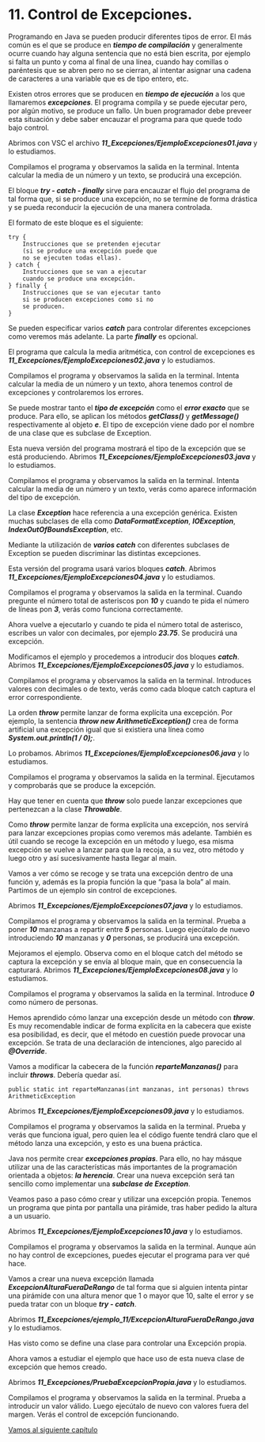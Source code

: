 # 11. Control de Excepciones.

Programando en Java se pueden producir diferentes tipos de error. El más común es el que se produce en ***tiempo de compilación*** y generalmente ocurre cuando hay alguna sentencia que no está bien escrita, por ejemplo si falta un punto y coma al final de una
línea, cuando hay comillas o paréntesis que se abren pero no se cierran, al intentar asignar una cadena de caracteres a una variable que es de tipo entero, etc.

Existen otros errores que se producen en ***tiempo de ejecución*** a los que llamaremos ***excepciones***. El programa compila y se puede ejecutar pero, por algún motivo, se produce un fallo. Un buen programador debe preveer esta situación y debe saber encauzar el programa para que quede todo bajo control.

Abrimos con VSC el archivo ***11_Excepciones/EjemploExcepciones01.java*** y lo estudiamos.

Compilamos el programa y observamos la salida en la terminal. Intenta calcular la media de un número y un texto, se producirá una excepción.

El bloque ***try - catch - finally*** sirve para encauzar el flujo del programa de tal forma que, si se produce una excepción, no se termine de forma drástica y se pueda reconducir la ejecución de una manera controlada.

El formato de este bloque es el siguiente:
```
try {
    Instrucciones que se pretenden ejecutar
    (si se produce una excepción puede que
    no se ejecuten todas ellas).
} catch {
    Instrucciones que se van a ejecutar
    cuando se produce una excepción.
} finally {
    Instrucciones que se van ejecutar tanto
    si se producen excepciones como si no
    se producen.
}
```

Se pueden especificar varios ***catch*** para controlar diferentes excepciones como veremos más adelante. La parte ***finally*** es opcional.

El programa que calcula la media aritmética, con control de excepciones es ***11_Excepciones/EjemploExcepciones02.java*** y lo estudiamos.

Compilamos el programa y observamos la salida en la terminal. Intenta calcular la media de un número y un texto, ahora tenemos control de excepciones y controlaremos los errores.

Se puede mostrar tanto el ***tipo de excepción*** como el ***error exacto*** que se produce. Para ello, se aplican los métodos ***getClass()*** y ***getMessage()*** respectivamente al objeto ***e***. El tipo de excepción viene dado por el nombre de una clase que es subclase de Exception.

Esta nueva versión del programa mostrará el tipo de la excepción que se está produciendo. Abrimos  ***11_Excepciones/EjemploExcepciones03.java*** y lo estudiamos.

Compilamos el programa y observamos la salida en la terminal. Intenta calcular la media de un número y un texto, verás como aparece información del tipo de excepción.

La clase ***Exception*** hace referencia a una excepción genérica. Existen muchas subclases de ella como ***DataFormatException***, ***IOException***, ***IndexOutOfBoundsException***, etc.

Mediante la utilización de ***varios catch*** con diferentes subclases de Exception se pueden discriminar las distintas excepciones.

Esta versión del programa usará varios bloques ***catch***. Abrimos  ***11_Excepciones/EjemploExcepciones04.java*** y lo estudiamos.

Compilamos el programa y observamos la salida en la terminal. Cuando pregunte el número total de asteriscos pon ***10*** y cuando te pida el número de líneas pon ***3***, verás como funciona correctamente.

Ahora vuelve a ejecutarlo y cuando te pida el número total de asterisco, escribes un valor con decimales, por ejemplo ***23.75***. Se producirá una excepción. 

Modificamos el ejemplo y procedemos a introducir dos bloques ***catch***. Abrimos ***11_Excepciones/EjemploExcepciones05.java*** y lo estudiamos.

Compilamos el programa y observamos la salida en la terminal. Introduces valores con decimales o de texto, verás como cada bloque catch captura el error correspondiente.

La orden ***throw*** permite lanzar de forma explícita una excepción. Por ejemplo, la sentencia ***throw new ArithmeticException()*** crea de forma artificial una excepción igual que si existiera una línea como ***System.out.println(1 / 0);***.

Lo probamos. Abrimos ***11_Excepciones/EjemploExcepciones06.java*** y lo estudiamos.

Compilamos el programa y observamos la salida en la terminal. Ejecutamos y comprobarás que se produce la excepción.

Hay que tener en cuenta que ***throw*** solo puede lanzar excepciones que pertenezcan a la clase ***Throwable***.

Como ***throw*** permite lanzar de forma explícita una excepción, nos servirá para lanzar excepciones propias como veremos más adelante. También es útil cuando se recoge la excepción en un método y luego, esa misma excepción se vuelve a lanzar para que
la recoja, a su vez, otro método y luego otro y así sucesivamente hasta llegar al main.

Vamos a ver cómo se recoge y se trata una excepción dentro de una función y, además es la propia función la que “pasa la bola” al main. Partimos de un ejemplo sin control de excepciones.

Abrimos ***11_Excepciones/EjemploExcepciones07.java*** y lo estudiamos.

Compilamos el programa y observamos la salida en la terminal. Prueba a poner ***10*** manzanas a repartir entre ***5*** personas. Luego ejecútalo de nuevo introduciendo ***10*** manzanas y ***0*** personas, se producirá una excepción.

Mejoramos el ejemplo. Observa como en el bloque catch del método se captura la excepción y se envía al bloque main, que en consecuencia la capturará. Abrimos ***11_Excepciones/EjemploExcepciones08.java*** y lo estudiamos.

Compilamos el programa y observamos la salida en la terminal. Introduce ***0*** como número de personas.

Hemos aprendido cómo lanzar una excepción desde un método con ***throw***. Es muy recomendable indicar de forma explícita en la cabecera que existe esa posibilidad, es decir, que el método en cuestión puede provocar una excepción. Se trata de una declaración de intenciones, algo parecido al ***@Override***. 

Vamos a modificar la cabecera de la función ***reparteManzanas()*** para incluir ***throws***. Debería quedar así.

```
public static int reparteManzanas(int manzanas, int personas) throws ArithmeticException
```

Abrimos ***11_Excepciones/EjemploExcepciones09.java*** y lo estudiamos.

Compilamos el programa y observamos la salida en la terminal. Prueba y verás que funciona igual, pero quien lea el código fuente tendrá claro que el método lanza una excepción, y esto es una buena práctica.

Java nos permite crear ***excepciones propias***. Para ello, no hay másque utilizar una de las características más importantes de la programación orientada a objetos: ***la herencia***. Crear una nueva excepción será tan sencillo como implementar una ***subclase de Exception***.

Veamos paso a paso cómo crear y utilizar una excepción propia. Tenemos un programa que pinta por pantalla una pirámide, tras haber pedido la altura a un usuario. 

Abrimos ***11_Excepciones/EjemploExcepciones10.java*** y lo estudiamos.


Compilamos el programa y observamos la salida en la terminal. Aunque aún no hay control de excepciones, puedes ejecutar el programa para ver qué hace.

Vamos a crear una nueva excepción llamada ***ExcepcionAlturaFueraDeRango*** de tal forma que si alguien intenta pintar una pirámide con una altura menor que 1 o mayor que 10, salte el error y se pueda tratar con un bloque ***try - catch***.


Abrimos ***11_Excepciones/ejemplo_11/ExcepcionAlturaFueraDeRango.java*** y lo estudiamos.

Has visto como se define una clase para controlar una Excepción propia.

Ahora vamos a estudiar el ejemplo que hace uso de esta nueva clase de excepción que hemos creado.

Abrimos ***11_Excepciones/PruebaExcepcionPropia.java*** y lo estudiamos.

Compilamos el programa y observamos la salida en la terminal. Prueba a introducir un valor válido. Luego ejecútalo de nuevo con valores fuera del margen. Verás el control de excepción funcionando.

[Vamos al siguiente capítulo](../12)

